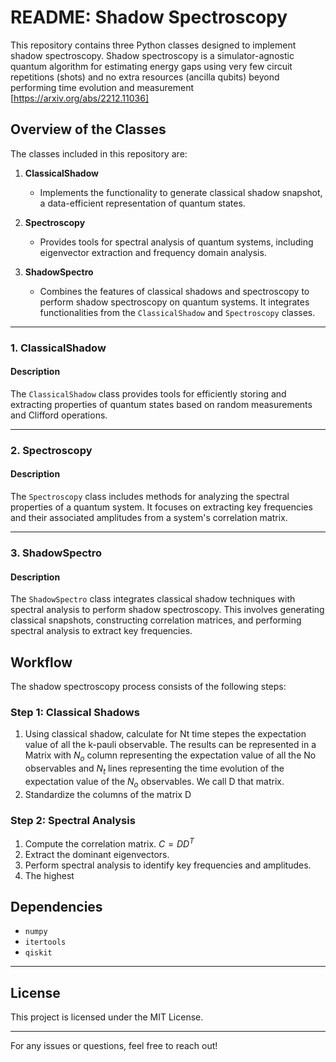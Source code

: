 # README: Shadow Spectroscopy

This repository contains three Python classes designed to implement shadow spectroscopy.  Shadow spectroscopy is a simulator-agnostic quantum algorithm for estimating energy gaps using very few circuit repetitions (shots) and no extra resources (ancilla qubits) beyond performing time evolution and measurement [https://arxiv.org/abs/2212.11036]

## Overview of the Classes

The classes included in this repository are:

1. **ClassicalShadow**
   - Implements the functionality to generate classical shadow snapshot, a data-efficient representation of quantum states.

2. **Spectroscopy**
   - Provides tools for spectral analysis of quantum systems, including eigenvector extraction and frequency domain analysis.

3. **ShadowSpectro**
   - Combines the features of classical shadows and spectroscopy to perform shadow spectroscopy on quantum systems. It integrates functionalities from the `ClassicalShadow` and `Spectroscopy` classes.

---

### 1. ClassicalShadow

#### Description
The `ClassicalShadow` class provides tools for efficiently storing and extracting properties of quantum states based on random measurements and Clifford operations.

---

### 2. Spectroscopy

#### Description
The `Spectroscopy` class includes methods for analyzing the spectral properties of a quantum system. It focuses on extracting key frequencies and their associated amplitudes from a system's correlation matrix.

---

### 3. ShadowSpectro

#### Description
The `ShadowSpectro` class integrates classical shadow techniques with spectral analysis to perform shadow spectroscopy. This involves generating classical snapshots, constructing correlation matrices, and performing spectral analysis to extract key frequencies.

## Workflow
The shadow spectroscopy process consists of the following steps:

### Step 1: Classical Shadows

1. Using classical shadow, calculate for Nt time stepes the expectation value of all the k-pauli observable. The results can be represented in a Matrix with $N_o$ column representing  the expectation value of all the No observables and $N_t$ lines representing the time evolution of the expectation value of the $N_o$ observables. We call D that matrix. 
2. Standardize the columns of the matrix D
 
### Step 2: Spectral Analysis

1. Compute the correlation matrix. $C=DD^T$
2. Extract the dominant eigenvectors.
3. Perform spectral analysis to identify key frequencies and amplitudes.
4. The highest 

## Dependencies
- `numpy`
- `itertools`
- `qiskit`

---

## License
This project is licensed under the MIT License.

---

For any issues or questions, feel free to reach out!

